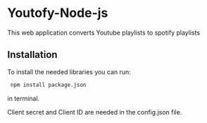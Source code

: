 # Youtofy-Node-js

This web application converts Youtube playlists to spotify playlists

## Installation

To install the needed libraries you can run:

```bash
 npm install package.json 
```
in terminal.

Client secret and Client ID are needed in the config.json file.

